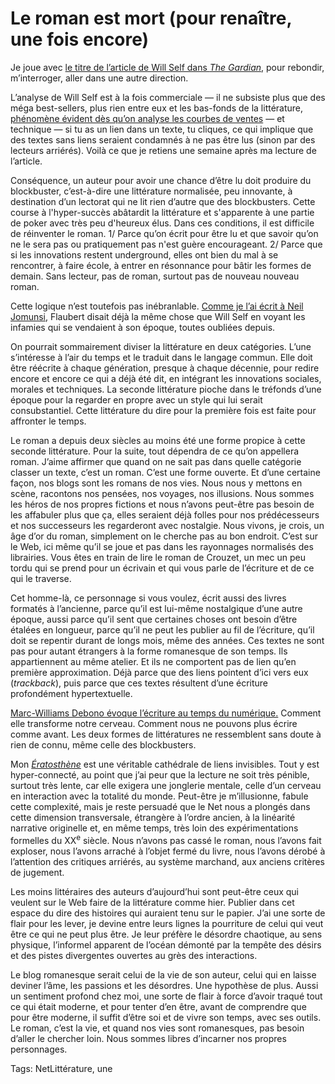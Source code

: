 # Le roman est mort (pour renaître, une fois encore)

Je joue avec [le titre de l’article de Will Self dans *The Gardian*](http://www.theguardian.com/books/2014/may/02/will-self-novel-dead-literary-fiction), pour rebondir, m’interroger, aller dans une autre direction.<span id="more-35527"></span>

L’analyse de Will Self est à la fois commerciale — il ne subsiste plus que des méga best-sellers, plus rien entre eux et les bas-fonds de la littérature, [phénomène évident dès qu’on analyse les courbes de ventes](http://blog.tcrouzet.com/tag/best-sellers/) — et technique — si tu as un lien dans un texte, tu cliques, ce qui implique que des textes sans liens seraient condamnés à ne pas être lus (sinon par des lecteurs arriérés). Voilà ce que je retiens une semaine après ma lecture de l’article.

Conséquence, un auteur pour avoir une chance d’être lu doit produire du blockbuster, c’est-à-dire une littérature normalisée, peu innovante, à destination d’un lectorat qui ne lit rien d’autre que des blockbusters. Cette course à l'hyper-succès abâtardit la littérature et s'apparente à une partie de poker avec très peu d'heureux élus. Dans ces conditions, il est difficile de réinventer le roman. 1/ Parce qu’on écrit pour être lu et que savoir qu’on ne le sera pas ou pratiquement pas n'est guère encourageant. 2/ Parce que si les innovations restent underground, elles ont bien du mal à se rencontrer, à faire école, à entrer en résonnance pour bâtir les formes de demain. Sans lecteur, pas de roman, surtout pas de nouveau nouveau roman.

Cette logique n’est toutefois pas inébranlable. [Comme je l’ai écrit à Neil Jomunsi](http://page42.org/culte-blockbuster-mort-attention/), Flaubert disait déjà la même chose que Will Self en voyant les infamies qui se vendaient à son époque, toutes oubliées depuis.

On pourrait sommairement diviser la littérature en deux catégories. L’une s’intéresse à l’air du temps et le traduit dans le langage commun. Elle doit être réécrite à chaque génération, presque à chaque décennie, pour redire encore et encore ce qui a déjà été dit, en intégrant les innovations sociales, morales et techniques. La seconde littérature pioche dans le tréfonds d’une époque pour la regarder en propre avec un style qui lui serait consubstantiel. Cette littérature du dire pour la première fois est faite pour affronter le temps.

Le roman a depuis deux siècles au moins été une forme propice à cette seconde littérature. Pour la suite, tout dépendra de ce qu’on appellera roman. J’aime affirmer que quand on ne sait pas dans quelle catégorie classer un texte, c’est un roman. C’est une forme ouverte. Et d’une certaine façon, nos blogs sont les romans de nos vies. Nous nous y mettons en scène, racontons nos pensées, nos voyages, nos illusions. Nous sommes les héros de nos propres fictions et nous n’avons peut-être pas besoin de les affabuler plus que ça, elles seraient déjà folles pour nos prédécesseurs et nos successeurs les regarderont avec nostalgie. Nous vivons, je crois, un âge d’or du roman, simplement on le cherche pas au bon endroit. C’est sur le Web, ici même qu’il se joue et pas dans les rayonnages normalisés des librairies. Vous êtes en train de lire le roman de Crouzet, un mec un peu tordu qui se prend pour un écrivain et qui vous parle de l’écriture et de ce qui le traverse.

Cet homme-là, ce personnage si vous voulez, écrit aussi des livres formatés à l’ancienne, parce qu’il est lui-même nostalgique d’une autre époque, aussi parce qu’il sent que certaines choses ont besoin d’être étalées en longueur, parce qu’il ne peut les publier au fil de l’écriture, qu’il doit se repentir durant de longs mois, même des années. Ces textes ne sont pas pour autant étrangers à la forme romanesque de son temps. Ils appartiennent au même atelier. Et ils ne comportent pas de lien qu’en première approximation. Déjà parce que des liens pointent d’ici vers eux (*trackback*), puis parce que ces textes résultent d’une écriture profondément hypertextuelle.

[Marc-Williams Debono évoque l’écriture au temps du numérique.](http://www.fabula.org/actualites/marc-williams-debono-ecriture-et-plasticite-de-pensee_61951.php) Comment elle transforme notre cerveau. Comment nous ne pouvons plus écrire comme avant. Les deux formes de littératures ne ressemblent sans doute à rien de connu, même celle des blockbusters.

Mon [*Ératosthène*](http://blog.tcrouzet.com/eratosthene/) est une véritable cathédrale de liens invisibles. Tout y est hyper-connecté, au point que j’ai peur que la lecture ne soit très pénible, surtout très lente, car elle exigera une jonglerie mentale, celle d’un cerveau en interaction avec la totalité du monde. Peut-être je m’illusionne, fabule cette complexité, mais je reste persuadé que le Net nous a plongés dans cette dimension transversale, étrangère à l’ordre ancien, à la linéarité narrative originelle et, en même temps, très loin des expérimentations formelles du XX<sup>e</sup> siècle. Nous n’avons pas cassé le roman, nous l’avons fait exploser, nous l’avons arraché à l’objet fermé du livre, nous l’avons dérobé à l’attention des critiques arriérés, au système marchand, aux anciens critères de jugement.

Les moins littéraires des auteurs d’aujourd’hui sont peut-être ceux qui veulent sur le Web faire de la littérature comme hier. Publier dans cet espace du dire des histoires qui auraient tenu sur le papier. J’ai une sorte de flair pour les lever, je devine entre leurs lignes la pourriture de celui qui veut être ce qui ne peut plus être. Je leur préfère le désordre chaotique, au sens physique, l’informel apparent de l’océan démonté par la tempête des désirs et des pistes divergentes ouvertes au grès des interactions.

Le blog romanesque serait celui de la vie de son auteur, celui qui en laisse deviner l’âme, les passions et les désordres. Une hypothèse de plus. Aussi un sentiment profond chez moi, une sorte de flair à force d’avoir traqué tout ce qui était moderne, et pour tenter d’en être, avant de comprendre que pour être moderne, il suffit d’être soi et de vivre son temps, avec ses outils. Le roman, c’est la vie, et quand nos vies sont romanesques, pas besoin d’aller le chercher loin. Nous sommes libres d’incarner nos propres personnages.

Tags: NetLittérature, une